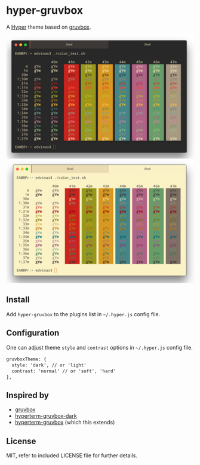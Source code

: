 # hyper-gruvbox

A [Hyper](https://hyper.is) theme based on [gruvbox](https://github.com/morhetz/gruvbox).

![screenshot](hyper-gruvbox-dark.png)
![screenshot](hyper-gruvbox-light.png)

## Install

Add `hyper-gruvbox` to the plugins list in `~/.hyper.js` config file.

## Configuration

One can adjust theme `style` and `contrast` options in `~/.hyper.js` config file.

```
gruvboxTheme: {
  style: 'dark', // or 'light'
  contrast: 'normal' // or 'soft', 'hard'
},
```

## Inspired by

* [gruvbox](https://github.com/morhetz/gruvbox)
* [hyperterm-gruvbox-dark](https://github.com/mcchrish/hyperterm-gruvbox-dark/)
* [hyperterm-gruvbox](https://github.com/rezonanc/hyperterm-gruvbox) (which this extends)

## License

MIT, refer to included LICENSE file for further details.
